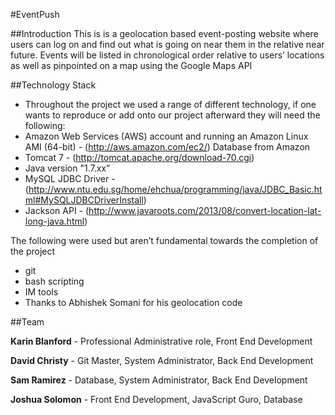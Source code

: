 #EventPush


##Introduction
This is is a geolocation based event-posting website where users can log on and find out what is going on near them in the relative near future. Events will be listed in chronological order relative to users’ locations as well as pinpointed on a map using the Google Maps API

##Technology Stack

* Throughout the project we used a range of different technology, if one wants to reproduce or add onto our project afterward they will need the following:
* Amazon Web Services (AWS) account and running an Amazon Linux AMI (64-bit) - (http://aws.amazon.com/ec2/)
Database from Amazon
* Tomcat 7 - (http://tomcat.apache.org/download-70.cgi)
* Java version "1.7.xx”
* MySQL JDBC Driver - (http://www.ntu.edu.sg/home/ehchua/programming/java/JDBC_Basic.html#MySQLJDBCDriverInstall)
* Jackson API - (http://www.javaroots.com/2013/08/convert-location-lat-long-java.html)

The following were used but aren’t fundamental towards the completion of the project 
* git
* bash scripting 
* IM tools
* Thanks to Abhishek Somani for his geolocation code

##Team

**Karin Blanford** - Professional Administrative role, Front End Development 

**David Christy** - Git Master, System Administrator, Back End Development

**Sam Ramirez** - Database, System Administrator, Back End Development

**Joshua Solomon** - Front End Development, JavaScript Guro, Database 

